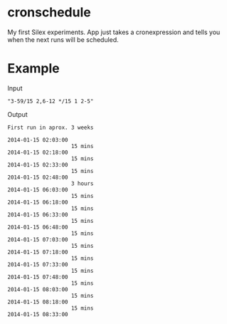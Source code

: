 cronschedule
============

My first Silex experiments. App just takes a cronexpression and tells you when the next runs will be scheduled.

Example
=======

Input 
```
"3-59/15 2,6-12 */15 1 2-5"
```

Output

```
First run in aprox. 3 weeks

2014-01-15 02:03:00
                    15 mins
2014-01-15 02:18:00
                    15 mins
2014-01-15 02:33:00
                    15 mins
2014-01-15 02:48:00
                    3 hours
2014-01-15 06:03:00
                    15 mins
2014-01-15 06:18:00
                    15 mins
2014-01-15 06:33:00
                    15 mins
2014-01-15 06:48:00
                    15 mins
2014-01-15 07:03:00
                    15 mins
2014-01-15 07:18:00
                    15 mins
2014-01-15 07:33:00
                    15 mins
2014-01-15 07:48:00
                    15 mins
2014-01-15 08:03:00
                    15 mins
2014-01-15 08:18:00
                    15 mins
2014-01-15 08:33:00
```